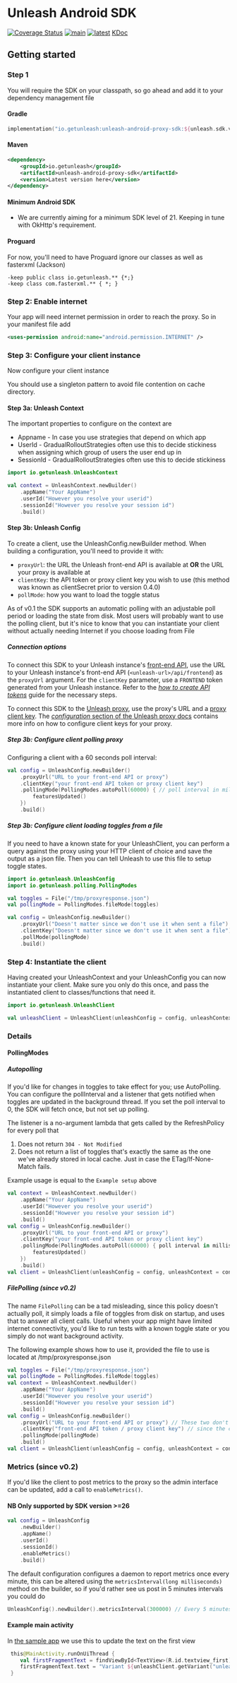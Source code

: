 # Unleash Android SDK
[![Coverage Status](https://coveralls.io/repos/github/Unleash/unleash-android-proxy-sdk/badge.svg?branch=main)](https://coveralls.io/github/Unleash/unleash-android-proxy-sdk?branch=main)
[![main](https://github.com/Unleash/unleash-android-proxy-sdk/actions/workflows/test.yml/badge.svg)](https://github.com/Unleash/unleash-android-proxy-sdk/actions/workflows/test.yml)
[![latest](https://badgen.net/maven/v/maven-central/io.getunleash/unleash-android-proxy-sdk)](https://search.maven.org/search?q=g:io.getunleash%20AND%20a:unleash-android-proxy-sdk)
[KDoc](https://docs.getunleash.io/unleash-android-proxy-sdk)

## Getting started

### Step 1

You will require the SDK on your classpath, so go ahead and add it to your dependency management file

#### Gradle
```kotlin
implementation("io.getunleash:unleash-android-proxy-sdk:${unleash.sdk.version}")
```
#### Maven

```xml
<dependency>
    <groupId>io.getunleash</groupId>
    <artifactId>unleash-android-proxy-sdk</artifactId>
    <version>Latest version here</version>
</dependency>
```
#### Minimum Android SDK
- We are currently aiming for a minimum SDK level of 21. Keeping in tune with OkHttp's requirement.

#### Proguard
For now, you'll need to have Proguard ignore our classes as well as fasterxml (Jackson)
```
-keep public class io.getunleash.** {*;}
-keep class com.fasterxml.** { *; }
```

### Step 2: Enable internet

Your app will need internet permission in order to reach the proxy. So in your manifest file add

```xml
<uses-permission android:name="android.permission.INTERNET" />
```

### Step 3: Configure your client instance

Now configure your client instance

You should use a singleton pattern to avoid file contention on cache directory.

#### Step 3a: Unleash Context

The important properties to configure on the context are
* Appname - In case you use strategies that depend on which app
* UserId - GradualRolloutStrategies often use this to decide stickiness when assigning which group of users the user end up in
* SessionId - GradualRolloutStrategies often use this to decide stickiness

```kotlin
import io.getunleash.UnleashContext

val context = UnleashContext.newBuilder()
    .appName("Your AppName")
    .userId("However you resolve your userid")
    .sessionId("However you resolve your session id") 
    .build()
```

#### Step 3b: Unleash Config
To create a client, use the UnleashConfig.newBuilder method. When building a configuration, you'll need to provide it with:

- `proxyUrl`: the URL the Unleash front-end API is available at **OR** the URL your proxy is available at
- `clientKey`: the API token or proxy client key you wish to use (this method was known as clientSecret prior to version 0.4.0)
- `pollMode`: how you want to load the toggle status

As of v0.1 the SDK supports an automatic polling with an adjustable poll period or loading the state from disk. Most users will probably want to use the polling client, but it's nice to know that you can instantiate your client without actually needing Internet if you choose loading from File


##### Connection options

To connect this SDK to your Unleash instance's [front-end API](https://docs.getunleash.io/reference/front-end-api), use the URL to your Unleash instance's front-end API (`<unleash-url>/api/frontend`) as the `proxyUrl` argument. For the `clientKey` parameter, use a `FRONTEND` token generated from your Unleash instance. Refer to the [_how to create API tokens_](https://docs.getunleash.io/how-to/how-to-create-api-tokens) guide for the necessary steps.

To connect this SDK to the [Unleash proxy](https://docs.getunleash.io/reference/unleash-proxy), use the proxy's URL and a [proxy client key](https://docs.getunleash.io/reference/api-tokens-and-client-keys#proxy-client-keys). The [_configuration_ section of the Unleash proxy docs](https://docs.getunleash.io/reference/unleash-proxy#configuration) contains more info on how to configure client keys for your proxy.


##### Step 3b: Configure client polling proxy

Configuring a client with a 60 seconds poll interval:

```kotlin
val config = UnleashConfig.newBuilder()
    .proxyUrl("URL to your front-end API or proxy")
    .clientKey("your front-end API token or proxy client key")
    .pollingMode(PollingModes.autoPoll(60000) { // poll interval in milliseconds
        featuresUpdated()
    })
    .build()
```

##### Step 3b: Configure client loading toggles from a file

If you need to have a known state for your UnleashClient, you can perform a query against the proxy using your HTTP client of choice and save the output as a json file. Then you can tell Unleash to use this file to setup toggle states.

```kotlin
import io.getunleash.UnleashConfig
import io.getunleash.polling.PollingModes

val toggles = File("/tmp/proxyresponse.json")
val pollingMode = PollingModes.fileMode(toggles)

val config = UnleashConfig.newBuilder()
    .proxyUrl("Doesn't matter since we don't use it when sent a file")
    .clientKey("Doesn't matter since we don't use it when sent a file")
    .pollMode(pollingMode)
    .build()
```

### Step 4: Instantiate the client
Having created your UnleashContext and your UnleashConfig you can now instantiate your client. Make sure you only do this once, and pass the instantiated client to classes/functions that need it.

```kotlin
import io.getunleash.UnleashClient

val unleashClient = UnleashClient(unleashConfig = config, unleashContext = context)
```

### Details
#### PollingModes
##### Autopolling
If you'd like for changes in toggles to take effect for you; use AutoPolling.
You can configure the pollInterval and a listener that gets notified when toggles are updated in the background thread. 
If you set the poll interval to 0, the SDK will fetch once, but not set up polling.

The listener is a no-argument lambda that gets called by the RefreshPolicy for every poll that
1. Does not return `304 - Not Modified`
2. Does not return a list of toggles that's exactly the same as the one we've already stored in local cache. Just in case the ETag/If-None-Match fails.

Example usage is equal to the `Example setup` above
```kotlin
val context = UnleashContext.newBuilder()
    .appName("Your AppName")
    .userId("However you resolve your userid")
    .sessionId("However you resolve your session id")
    .build()
val config = UnleashConfig.newBuilder()
    .proxyUrl("URL to your front-end API or proxy")
    .clientKey("your front-end API token or proxy client key")
    .pollingMode(PollingModes.autoPoll(60000) { poll interval in milliseconds
        featuresUpdated()
    })
    .build()
val client = UnleashClient(unleashConfig = config, unleashContext = context)
```

##### FilePolling (since v0.2)
The name `FilePolling` can be a tad misleading, since this policy doesn't actually poll, it simply loads a file of toggles from disk on startup, and uses that to answer all client calls.
Useful when your app might have limited internet connectivity, you'd like to run tests with a known toggle state or you simply do not want background activity.

The following example shows how to use it, provided the file to use is located at /tmp/proxyresponse.json
```kotlin
val toggles = File("/tmp/proxyresponse.json")
val pollingMode = PollingModes.fileMode(toggles)
val context = UnleashContext.newBuilder()
    .appName("Your AppName")
    .userId("However you resolve your userid")
    .sessionId("However you resolve your session id")
    .build()
val config = UnleashConfig.newBuilder()
    .proxyUrl("URL to your front-end API or proxy") // These two don't matter for FilePolling,
    .clientKey("front-end API token / proxy client key") // since the client never speaks to the proxy
    .pollingMode(pollingMode)
    .build()
val client = UnleashClient(unleashConfig = config, unleashContext = context)

```

### Metrics (since v0.2)
If you'd like the client to post metrics to the proxy so the admin interface can be updated, add a call to `enableMetrics()`.

#### NB Only supported by SDK version >=26

```kotlin
val config = UnleashConfig
    .newBuilder()
    .appName()
    .userId()
    .sessionId()
    .enableMetrics()
    .build()
```

The default configuration configures a daemon to report metrics once every minute, this can be altered using the `metricsInterval(long milliseconds)` method on the builder, so if you'd rather see us post in 5 minutes intervals you could do
```kotlin
UnleashConfig().newBuilder().metricsInterval(300000) // Every 5 minutes
```

#### Example main activity
In [the sample app](./samples/android/app/src/main/java/com/example/unleash/MainActivity.kt)
we use this to update the text on the first view

```kotlin
 this@MainActivity.runOnUiThread {
    val firstFragmentText = findViewById<TextView>(R.id.textview_first)
    firstFragmentText.text = "Variant ${unleashClient.getVariant("unleash_android_sdk_demo").name}"
 }
```


